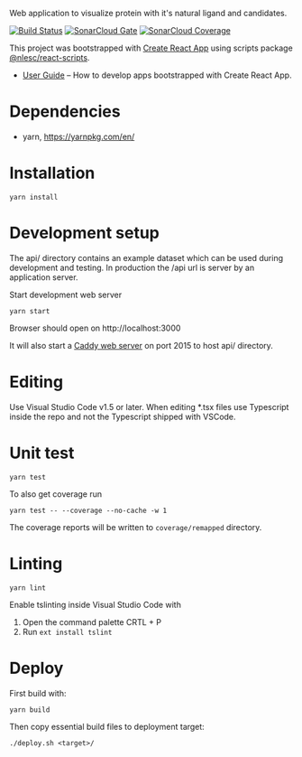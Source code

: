Web application to visualize protein with it's natural ligand and candidates.

[![Build Status](https://travis-ci.org/3D-e-Chem/molviewer-tsx.svg?branch=master)](https://travis-ci.org/3D-e-Chem/molviewer-tsx)
[![SonarCloud Gate](https://sonarcloud.io/api/badges/gate?key=e3dchem:molviewer)](https://sonarcloud.io/dashboard?id=e3dchem:molviewer)
[![SonarCloud Coverage](https://sonarcloud.io/api/badges/measure?key=e3dchem:molviewere&metric=coverage)](https://sonarcloud.io/component_measures/domain/Coverage?id=e3dchem:molviewer)

This project was bootstrapped with [Create React App](https://github.com/facebookincubator/create-react-app) using scripts package [@nlesc/react-scripts](https://github.com/NLeSC/create-react-app).

* [User Guide](https://github.com/NLeSC/create-react-app/blob/master/packages/react-scripts/template/README.md) – How to develop apps bootstrapped with Create React App.

# Dependencies

* yarn, https://yarnpkg.com/en/

# Installation

```
yarn install
```

# Development setup

The api/ directory contains an example dataset which can be used during development and testing.
In production the /api url is server by an application server.

Start development web server

```
yarn start
```

Browser should open on http://localhost:3000

It will also start a [Caddy web server](https://caddyserver.com/) on port 2015 to host api/ directory.

# Editing

Use Visual Studio Code v1.5 or later.
When editing *.tsx files use Typescript inside the repo and not the Typescript shipped with VSCode.

# Unit test

```
yarn test
```

To also get coverage run
```
yarn test -- --coverage --no-cache -w 1
```
The coverage reports will be written to `coverage/remapped` directory.

# Linting

```
yarn lint
```

Enable tslinting inside Visual Studio Code with

1. Open the command palette CRTL + P
2. Run `ext install tslint`

# Deploy

First build with:
```
yarn build
```

Then copy essential build files to deployment target:
```
./deploy.sh <target>/
```
